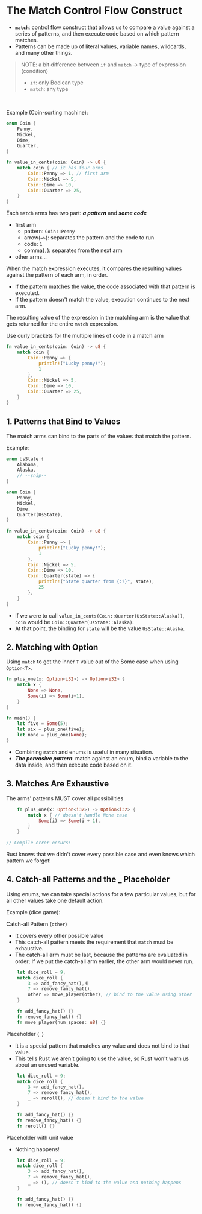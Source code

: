 # The Match Control Flow Construct
- **`match`**: control flow construct that allows us to compare a value against a series of patterns, and then execute code based on which pattern matches.
- Patterns can be made up of literal values, variable names, wildcards, and many other things.

>NOTE: a bit difference between `if` and `match` -> type of expression (condition)
> - `if`: only Boolean type
> - `match`: any type

<br/>

Example (Coin-sorting machine):
```rust
enum Coin {
    Penny,
    Nickel,
    Dime,
    Quarter,
}

fn value_in_cents(coin: Coin) -> u8 {
    match coin { // it has four arms
        Coin::Penny => 1, // first arm
        Coin::Nickel => 5,
        Coin::Dime => 10,
        Coin::Quarter => 25,
    }
}
```

Each `match` arms has two part: ***a pattern*** and ***some code***
- first arm
  - pattern: `Coin::Penny`
  - arrow(`=>`): separates the pattern and the code to run
  - code: `1`
  - comma(`,`): separates from the next arm
- other arms...

When the match expression executes, it compares the resulting values against the pattern of each arm, in order.
- If the pattern matches the value, the code associated with that pattern is executed. 
- If the pattern doesn't match the value, execution continues to the next arm.

The resulting value of the expression in the matching arm is the value that gets returned for the entire `match` expression.

Use curly brackets for the multiple lines of code in a match arm
```rust
fn value_in_cents(coin: Coin) -> u8 {
    match coin {
        Coin::Penny => {
            println!("Lucky penny!");
            1
        },
        Coin::Nickel => 5,
        Coin::Dime => 10,
        Coin::Quarter => 25,
    }
}
```

## 1. Patterns that Bind to Values
The match arms can bind to the parts of the values that match the pattern.

Example:
```rust
enum UsState {
    Alabama,
    Alaska,
    // --snip--
}

enum Coin {
    Penny,
    Nickel,
    Dime,
    Quarter(UsState),
}

fn value_in_cents(coin: Coin) -> u8 {
    match coin {
        Coin::Penny => {
            println!("Lucky penny!");
            1
        },
        Coin::Nickel => 5,
        Coin::Dime => 10,
        Coin::Quarter(state) => {
            println!("State quarter from {:?}", state);
            25
        },
    }
}
```

- If we were to call `value_in_cents(Coin::Quarter(UsState::Alaska))`, `coin` would be `Coin::Quarter(UsState::Alaska)`.
- At that point, the binding for `state` will be the value `UsState::Alaska`.


## 2. Matching with Option<T>
Using `match` to get the inner `T` value out of the Some case when using `Option<T>`.

```rust
fn plus_one(x: Option<i32>) -> Option<i32> {
    match x {
        None => None,
        Some(i) => Some(i+1),
    }
}

fn main() {
    let five = Some(5);
    let six = plus_one(five);
    let none = plus_one(None);
}
```
- Combining `match` and enums is useful in many situation.
- ***The pervasive pattern***: match against an enum, bind a variable to the data inside, and then execute code based on it.

## 3. Matches Are Exhaustive
The arms' patterns MUST cover all possibilities
```rust
    fn plus_one(x: Option<i32>) -> Option<i32> {
        match x { // doesn't handle None case
            Some(i) => Some(i + 1),
        }
    }

// Compile error occurs!
```
Rust knows that we didn't cover every possible case and even knows which pattern we forgot!

## 4. Catch-all Patterns and the _ Placeholder
Using enums, we can take special actions for a few particular values, but for all other values take one default action.

Example (dice game):

Catch-all Pattern (`other`)
- It covers every other possible value
- This catch-all pattern meets the requirement that `match` must be exhaustive.
- The catch-all arm must be last, because the patterns are evaluated in order; If we put the catch-all arm earlier, the other arm would never run.
```rust
    let dice_roll = 9;
    match dice_roll {
        3 => add_fancy_hat(),ㅔ
        7 => remove_fancy_hat(),
        other => move_player(other), // bind to the value using other
    }

    fn add_fancy_hat() {}
    fn remove_fancy_hat() {}
    fn move_player(num_spaces: u8) {}
```

Placeholder (`_`)
- It is a special pattern that matches any value and does not bind to that value.
- This tells Rust we aren't going to use the value, so Rust won't warn us about an unused variable.
```rust
    let dice_roll = 9;
    match dice_roll {
        3 => add_fancy_hat(),
        7 => remove_fancy_hat(),
        _ => reroll(), // doesn't bind to the value
    }

    fn add_fancy_hat() {}
    fn remove_fancy_hat() {}
    fn reroll() {}
```

Placeholder with unit value
- Nothing happens!
```rust
    let dice_roll = 9;
    match dice_roll {
        3 => add_fancy_hat(),
        7 => remove_fancy_hat(),
        _ => (), // doesn't bind to the value and nothing happens
    }

    fn add_fancy_hat() {}
    fn remove_fancy_hat() {}
```
